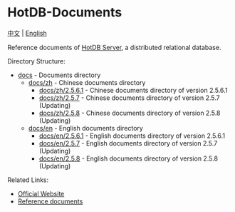 # HotDB-Documents

[中文](README.md) | [English](README_en.md)

Reference documents of [HotDB Server](https://www.hotdb.com/server), a distributed relational database.

Directory Structure:

* [docs](docs) - Documents directory
  * [docs/zh](docs/zh) - Chinese documents directory
    * [docs/zh/2.5.6.1](docs/zh/2.5.6.1) - Chinese documents directory of version 2.5.6.1
    * [docs/zh/2.5.7](docs/zh/2.5.7) - Chinese documents directory of version 2.5.7 (Updating)
    * [docs/zh/2.5.8](docs/zh/2.5.8) - Chinese documents directory of version 2.5.8 (Updating)
  * [docs/en](docs/en) - English documents directory
    * [docs/en/2.5.6.1](docs/en/2.5.6.1) - English documents directory of version 2.5.6.1
    * [docs/en/2.5.7](docs/en/2.5.7) - English documents directory of version 2.5.7 (Updating)
    * [docs/en/2.5.8](docs/en/2.5.8) - English documents directory of version 2.5.8 (Updating)

Related Links:

* [Official Website](https://www.hotdb.com)
* [Reference documents](https://hotdb-community.github.io/hotdb-documents/#/en/)
